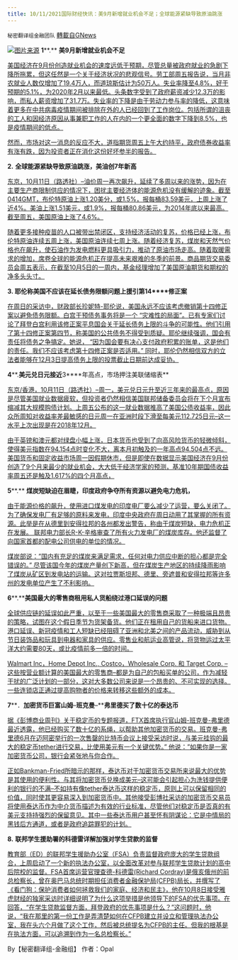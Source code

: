 ```yaml
---
title: 10/11/2021国际财经快讯：美9月新增就业机会不足；全球能源紧缺导致原油跳涨
---
```

`秘密翻译组金融团队` [轉載自GNews](https://gnews.org/zh-hans/1587591/)

![](https://assets.gnews.org/wp-content/uploads/2021/10/图片1-36.png)[图片来源](https://nypost.com)
**1****.** **美****9****月新增就业机会不足**

[美国经济在9月份创造就业机会的速度远低于预期，尽管总量被政府就业的急剧下降所拖累，但这任然是一个关于经济状况的悲观信号。劳工部周五报告说，当月非农就业人数仅增加了19.4万人，而道琼斯估计为50万人。失业率降至4.8%，好于预期的5.1%，为2020年2月以来最低。头条数字受到了政府薪资减少12.3万的影响，而私人薪资增加了31.7万。失业率的下降是由于劳动力参与率的降低，这意味着更多在中共病毒疫情期间被排除在外的人已经回到了工作岗位。包括所谓的沮丧的工人和因经济原因从事兼职工作的人在内的一个更全面的数字下降到8.5%，也是疫情期间的低点。](https://www.cnbc.com/2021/10/08/september-jobs-report.html)

[然而，市场对这一消息的反应不大，道指期货周五上午大约持平，政府债券收益率有涨有跌，因为投资者正在消化这份好坏参半的报告。](https://www.cnbc.com/2021/10/08/september-jobs-report.html)

**2.** **全球能源紧缺导致原油跳涨，美油创****7****年新高**

[东京，10月11日（路透社）–油价周一再次飙升，延续了多周以来的涨势，因为在主要生产商限制供应的情况下，困扰主要经济体的能源危机没有缓解的迹象。截至0414GMT，布伦特原油上涨1.20美分，或1.5%，报每桶83.59美元，上周上涨了近4%。美油上涨1.51美元，或1.9%，报每桶80.86美元，为2014年底以来最高。截至周五，美国原油上涨了4.6%。](https://www.reuters.com/business/energy/oil-gains-energy-demand-rises-wti-tops-80-2021-10-11/)

[随着更多接种疫苗的人口被带出禁闭区，支持经济活动的复苏，价格已经上涨，布伦特原油连续五周上涨，美国原油连续七周上涨。随着经济复苏，煤炭和天然气价格也在飙升，使石油作为发电燃料更具吸引力，推动了原油市场走高。随着取暖需求的增加，席卷全球的能源危机正在提高未来艰难的冬季的前景。商品期货交易委员会周五表示，在截至10月5日的一周内，基金经理增加了美国原油期货和期权的净多头头寸。](https://www.reuters.com/business/energy/oil-gains-energy-demand-rises-wti-tops-80-2021-10-11/)

**3. ****耶伦称美国不应该在延长债务限额问题上援引第****14****修正案**

[在周日的采访中，财政部长珍妮特-耶伦说，美国永远不应该考虑撤销第十四修正案以避免债务限额。白宫干预债务事务将是一个 “灾难性的局面”。已有专家们讨论了拜登白宫利用该修正案平息国会关于延长债务上限的斗争的可能性。他们引用了第十四修正案第四节，称美国的公共债务不得受到质疑。耶伦继续强调，国会有责任将债务之争搞定。她说， “因为国会要有决心支付政府积累的账单，这是他们的责任。我们不应该考虑第十四修正案是否适用。” 同时，耶伦仍然相信双方的立法者能够在12月3日提高债务上限的投票截止日期前达成妥协。](https://www.oann.com/yellen-the-u-s-should-never-be-in-the-position-to-invoke-14th-amendment-on-extending-debt-limit/)

**4****.****美元兑日元接近****3****年高点，市场押注美联储缩表**

[东京/香港，10月11日（路透社）–周一，美元兑日元升至近三年来的最高点，原因是尽管美国就业数据疲软，但投资者仍然相信美国联邦储备委员会将在下个月宣布缩减其大规模购债计划。上周五公布的这一就业数据推高了美国公债收益率，因此众所周知对收益率差最敏感的日元周一在亚洲时段下滑至每美元112.725日元–这一水平上次出现是在2018年12月。](https://www.reuters.com/business/dollar-nears-3-year-high-against-yen-markets-retain-bets-fed-taper-2021-10-11/)

[由于英镑和澳元都对绿盘小幅上涨，日本货币也受到了向高风险货币的轻微倾斜，使得美元指数在94.154点时变化不大，离本月初触及的一年高点94.504点不远。美国货币和固定收益市场周一因假期休市，但是即使在数据显示美国经济在9月份创造了9个月来最少的就业机会，大大低于经济学家的预测，基准10年期国债收益率周五还是触及1.617%的四个月高点，](https://www.reuters.com/business/dollar-nears-3-year-high-against-yen-markets-retain-bets-fed-taper-2021-10-11/)

**5****.** **煤炭短缺迫在眉睫，印度政府争夺所有资源以避免电力危机，**

[由于能源价格的飙升，使用进口煤发电的印度电厂要么减少了运营，要么关闭了。为了确保发电厂有足够的原料来发电，印度中央政府在周日动用了其掌握的所有资源。此举是在从德里到安得拉邦的各州都发出警告，称由于煤炭短缺，电力危机正在发展。 联邦电力部长R-K-辛格审查了所有火力发电厂的煤炭库存。他还监督了向国家首都的配电公司供电的单位的情况。](https://www.wionews.com/india-news/to-avert-power-crisis-indian-govt-scrambles-all-resources-as-coal-shortage-looms-419725)

[煤炭部说：”国内有充足的煤炭来满足需求，任何对电力供应中断的担心都是完全错误的。”  尽管该国今年的煤炭产量创下新高，但在煤炭生产地区的持续降雨影响了煤炭从矿区到发电站的运输。这对拉贾斯坦邦、德里、旁遮普和安得拉邦等许多州的发电单位产生了不利影响。](https://www.wionews.com/india-news/to-avert-power-crisis-indian-govt-scrambles-all-resources-as-coal-shortage-looms-419725)

**6****.****美国最大的零售商租用私人货船绕过港口延误的问题**

[全球供应链的延误如此严重，以至于一些美国最大的零售商采取了一种极端且昂贵的策略，试图在这个假日季节为货架备货。他们正在租用自己的货船来进口货物。港口延误、新冠疫情和工人短缺已经阻碍了亚洲和北美之间的产品流动，威胁到从节日装饰品和玩具到电器和家具的供应。零售业和航运业高管说，将货物运过太平洋大约需要80天，或比疫情前多一倍的时间。](https://www.wsj.com/articles/biggest-u-s-retailers-charter-private-cargo-ships-to-sail-around-port-delays-11633858380?mod=business_lead_pos1)

[Walmart Inc，Home Depot Inc., Costco，Wholesale Corp. 和 Target Corp. –这些按营业额计算的美国最大的零售商–都是为自己的包船买单的公司，作为减轻干扰的广泛计划的一部分，这对大多数公司来说是一个昂贵的、不可实现的选择。一些连锁店正通过提高购物者的价格来转移这些额外的成本。](https://www.wsj.com/articles/biggest-u-s-retailers-charter-private-cargo-ships-to-sail-around-port-delays-11633858380?mod=business_lead_pos1)

**7****．****加密货币巨富山姆****–****班克曼****–****弗里德买了数十亿的泰达币**

[据《彭博商业周刊》关于稳定币的专题报道，FTX首席执行官山姆-班克曼-弗里德最近透露，他已经购买了数十亿的系绳，以帮助其他加密货币的交易。班克曼-弗里德6月在迈阿密举行的一次售罄的比特币会议上接受采访时说，与美元挂钩的最大的稳定币tether进行交易，比使用美元有一个关键优势。” 他说：”如果你是一家加密货币公司，银行会紧张地与你合作。](https://markets.businessinsider.com/news/currencies/sam-bankman-fried-tether-crypto-ftx-bitcoin-stablecoin-miami-fraud-2021-10)

[正如Bankman-Fried所暗示的那样，泰达币对于加密货币交易所来说最大的优势是其使用的便利性。与其将加密货币兑换成美元–这可能会引起担心为洗钱提供便利的银行的不满–不如持有像tether泰达币这样的稳定币，原则上可以保留相同的价值，同时使其更容易深入到加密货币中。其他接受彭博社采访的加密货币交易员将使用泰达币作为中介货币描述为有效的行业标准，尽管他们对稳定币是否真的有美元支持持强烈的保留意见。其中一些泰达币用户甚至怀有阴谋论：它是中情局的黑钱后方通道，或者是政府追踪罪犯的计划。](https://markets.businessinsider.com/news/currencies/sam-bankman-fried-tether-crypto-ftx-bitcoin-stablecoin-miami-fraud-2021-10)

**8.** **联邦学生援助署的科德雷详解加强对学生贷款的监督**

[教育部（ED）的联邦学生援助办公室（FSA）负责监督政府庞大的学生贷款组合，上周启动了一个新的执法办公室，以全面改革对参与联邦学生贷款计划的高中后院校的监督。FSA首席运营官理查德-科德雷(Richard Cordray)是俄亥俄州的前总检察长，曾在奥巴马总统时期担任消费者金融保护局(CFPB)局长，并撰写了《看门狗：保护消费者如何拯救我们的家庭、经济和民主》，他在10月8日接受雅虎财经的独家采访时详细说明了为什么这项举措是他领导下的FSA的优先事项。在回答，“在学生贷款监督方面，拜登政府的优先事项是什么？”这问题时，他说，“我在那里的第一份工作是弄清楚如何在CFPB建立并设立和管理执法办公室，我在头六个月做了这个工作，然后被总统提名为CFPB的主任。但我的根基是在执法方面，可以追溯到作为一名总检察长。”](https://finance.yahoo.com/news/student-loans-richard-cordray-interview-171759340.html)

By【秘密翻译组-金融组】
作者：Opal
